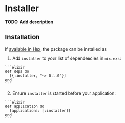 # Installer

**TODO: Add description**

## Installation

If [available in Hex](https://hex.pm/docs/publish), the package can be installed as:

  1. Add `installer` to your list of dependencies in `mix.exs`:

    ```elixir
    def deps do
      [{:installer, "~> 0.1.0"}]
    end
    ```

  2. Ensure `installer` is started before your application:

    ```elixir
    def application do
      [applications: [:installer]]
    end
    ```

